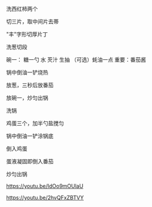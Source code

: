 
洗西红柿两个

切三片，取中间片去蒂

"丰"字形切厚片丁

洗葱切段

碗一：
糖一勺
水
芡汁
生抽
（可选）蚝油一点
重要：番茄酱

锅中倒油一铲烧热

放葱，三秒后放番茄

放碗一，炒匀出锅

洗锅

鸡蛋三个，加半勺盐搅匀

锅中倒油一铲涂锅底

倒入鸡蛋

蛋液凝固即倒入番茄

炒匀出锅

https://youtu.be/IdOo9mOUlaU

https://youtu.be/2hvQFxZBTVY
